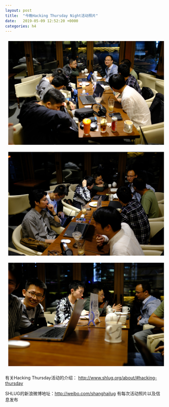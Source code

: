 ```yaml
---
layout: post
title:  "今晚Hacking Thursday Night活动照片"
date:   2019-05-09 12:52:20 +0000
categories: h4
---
```


[<img style='margin:10px;' src='https://raw.githubusercontent.com/shanghailug/res2019q2/master/j509.h4/j509_1958_4200+08.1920p.jpg'>](https://raw.githubusercontent.com/shanghailug/res2019q2/master/j509.h4/j509_1958_4200+08.JPG)
[<img style='margin:10px;' src='https://raw.githubusercontent.com/shanghailug/res2019q2/master/j509.h4/j509_2004_2800+08.1920p.jpg'>](https://raw.githubusercontent.com/shanghailug/res2019q2/master/j509.h4/j509_2004_2800+08.JPG)
[<img style='margin:10px;' src='https://raw.githubusercontent.com/shanghailug/res2019q2/master/j509.h4/j509_2014_5300+08.1920p.jpg'>](https://raw.githubusercontent.com/shanghailug/res2019q2/master/j509.h4/j509_2014_5300+08.JPG)

有关Hacking Thursday活动的介绍：
http://www.shlug.org/about/#hacking-thursday

SHLUG的新浪微博地址：http://weibo.com/shanghailug 有每次活动照片以及信息发布


